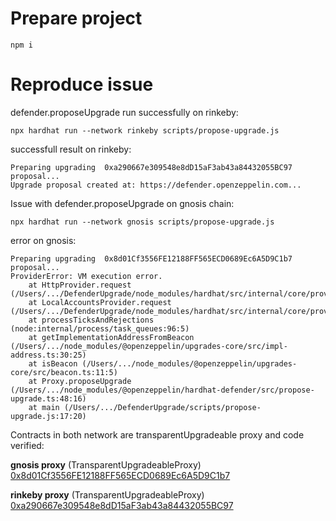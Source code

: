 # Prepare project
```shell
npm i
```
# Reproduce issue

defender.proposeUpgrade run successfully on rinkeby:
```shell
npx hardhat run --network rinkeby scripts/propose-upgrade.js  
```
successfull result on rinkeby:
```shell
Preparing upgrading  0xa290667e309548e8dD15aF3ab43a84432055BC97  proposal...
Upgrade proposal created at: https://defender.openzeppelin.com...
```

Issue with defender.proposeUpgrade on gnosis chain:
```shell
npx hardhat run --network gnosis scripts/propose-upgrade.js
```

error on gnosis:
```shell
Preparing upgrading  0x8d01Cf3556FE12188FF565ECD0689Ec6A5D9C1b7  proposal...
ProviderError: VM execution error.
    at HttpProvider.request (/Users/.../DefenderUpgrade/node_modules/hardhat/src/internal/core/providers/http.ts:78:19)
    at LocalAccountsProvider.request (/Users/.../DefenderUpgrade/node_modules/hardhat/src/internal/core/providers/accounts.ts:188:34)
    at processTicksAndRejections (node:internal/process/task_queues:96:5)
    at getImplementationAddressFromBeacon (/Users/.../node_modules/@openzeppelin/upgrades-core/src/impl-address.ts:30:25)
    at isBeacon (/Users/.../node_modules/@openzeppelin/upgrades-core/src/beacon.ts:11:5)
    at Proxy.proposeUpgrade (/Users/.../node_modules/@openzeppelin/hardhat-defender/src/propose-upgrade.ts:48:16)
    at main (/Users/.../DefenderUpgrade/scripts/propose-upgrade.js:17:20)
```

Contracts in both network are transparentUpgradeable proxy and code verified:

**gnosis proxy** (TransparentUpgradeableProxy) [0x8d01Cf3556FE12188FF565ECD0689Ec6A5D9C1b7](https://blockscout.com/xdai/mainnet/address/0x8d01Cf3556FE12188FF565ECD0689Ec6A5D9C1b7/contracts)

**rinkeby proxy** (TransparentUpgradeableProxy) [0xa290667e309548e8dD15aF3ab43a84432055BC97](https://rinkeby.etherscan.io/address/0xa290667e309548e8dD15aF3ab43a84432055BC97#code)
